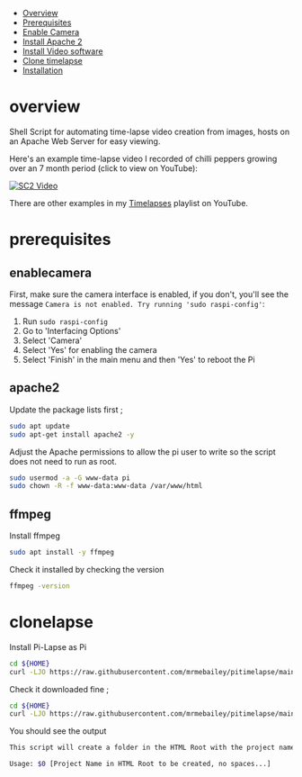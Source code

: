 [This document is formatted with GitHub-Flavored Markdown.    ]:#
[For better viewing, including hyperlinks, read it online at  ]:#
[https://github.com/mrmebailey/pitimelapse/blob/main/README.md]:#

* [Overview](#overview)
* [Prerequisites](#prerequisites)
* [Enable Camera](#enablecamera)
* [Install Apache 2](#apache2)
* [Install Video software](#ffmpeg)
* [Clone timelapse](#clonelapse)
* [Installation](#installation)

# overview
Shell Script for automating time-lapse video creation from images, hosts on an Apache Web Server for easy viewing.

Here's an example time-lapse video I recorded of chilli peppers growing over an 7 month period (click to view on YouTube):

[![SC2 Video](https://img.youtube.com/vi/c2NePLQ2OQk/0.jpg)](https://www.youtube.com/embed/c2NePLQ2OQk)

There are other examples in my <a href="https://www.youtube.com/channel/UCq2082CCgrotqy21P-IxtTw">Timelapses</a> playlist on YouTube.


# prerequisites
## enablecamera
First, make sure the camera interface is enabled, if you don't, you'll see the message `Camera is not enabled. Try running 'sudo raspi-config'`:

  1. Run `sudo raspi-config`
  2. Go to 'Interfacing Options'
  3. Select 'Camera'
  4. Select 'Yes' for enabling the camera
  5. Select 'Finish' in the main menu and then 'Yes' to reboot the Pi

## apache2

Update the package lists first ;

```bash
sudo apt update
sudo apt-get install apache2 -y
```
Adjust the Apache permissions to allow the pi user to write so the script does not need to run
as root.

```bash
sudo usermod -a -G www-data pi
sudo chown -R -f www-data:www-data /var/www/html
```

## ffmpeg

Install ffmpeg

```bash
sudo apt install -y ffmpeg
```

Check it installed by checking the version

```bash
ffmpeg -version
```

# clonelapse

Install Pi-Lapse as Pi

```bash
cd ${HOME}
curl -LJO https://raw.githubusercontent.com/mrmebailey/pitimelapse/main/timeLapse.sh
```

Check it downloaded fine ;

```bash
cd ${HOME}
curl -LJO https://raw.githubusercontent.com/mrmebailey/pitimelapse/main/timeLapse.sh
```
You should see the output 

```bash
This script will create a folder in the HTML Root with the project name

Usage: $0 [Project Name in HTML Root to be created, no spaces...]
```






